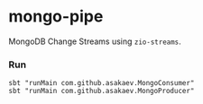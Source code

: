 # mongo-pipe

MongoDB Change Streams using `zio-streams`.

### Run
```
sbt "runMain com.github.asakaev.MongoConsumer"
sbt "runMain com.github.asakaev.MongoProducer"
```
